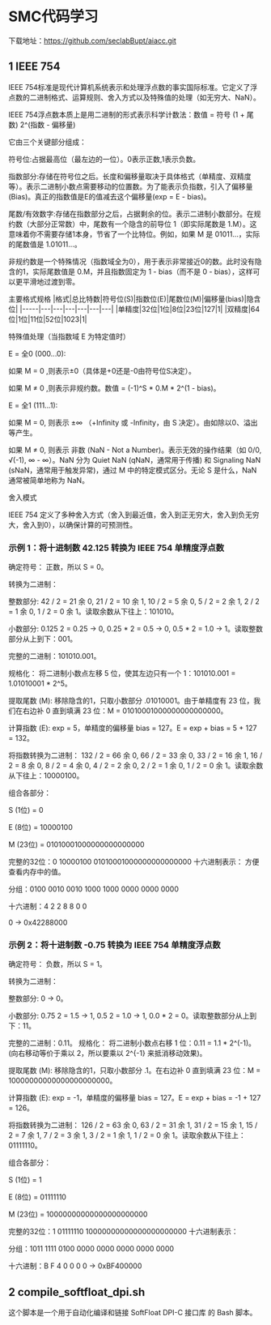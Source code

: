 # SMC代码学习

下载地址：https://github.com/seclabBupt/aiacc.git

## 1 IEEE 754

IEEE 754标准是现代计算机系统表示和处理浮点数的事实国际标准。它定义了浮点数的二进制格式、运算规则、舍入方式以及特殊值的处理（如无穷大、NaN）。

IEEE 754浮点数本质上是用二进制的形式表示科学计数法：数值 = 符号  (1 + 尾数)  2^(指数 - 偏移量)

它由三个关键部分组成：

符号位:占据最高位（最左边的一位）。0表示正数,1表示负数。

指数部分:存储在符号位之后。长度和偏移量取决于具体格式（单精度、双精度等）。表示二进制小数点需要移动的位置数。为了能表示负指数，引入了偏移量(Bias)。真正的指数值是E的值减去这个偏移量(exp = E - bias)。

尾数/有效数字:存储在指数部分之后，占据剩余的位。表示二进制小数部分。在规约数（大部分正常数）中，尾数有一个隐含的前导位 1（即实际尾数是 1.M）。这意味着你不需要存储1本身，节省了一个比特位。例如，如果 M 是 01011...，实际的尾数值是 1.01011...。

非规约数是一个特殊情况（指数域全为0），用于表示非常接近0的数。此时没有隐含的1，实际尾数值是 0.M，并且指数固定为 1 - bias（而不是 0 - bias），这样可以更平滑地过渡到零。

主要格式规格
|格式|总比特数|符号位(S)|指数位(E)|尾数位(M)|偏移量(bias)|隐含位|
|-----|---|---|---|---|---|---|
|单精度|32位|1位|8位|23位|127|1|
|双精度|64位|1位|11位|52位|1023|1|

特殊值处理（当指数域 E 为特定值时）

E = 全0 (000...0):

如果 M = 0 ,则表示±0（具体是+0还是-0由符号位S决定）。

如果 M ≠ 0 ,则表示非规约数。数值 = (-1)^S * 0.M * 2^(1 - bias)。

E = 全1 (111...1):

如果 M = 0, 则表示 ±∞ （+Infinity 或 -Infinity，由 S 决定）。由如除以0、溢出等产生。

如果 M ≠ 0, 则表示 非数 (NaN - Not a Number)。表示无效的操作结果（如 0/0, √(-1), ∞ - ∞）。NaN 分为 Quiet NaN (qNaN，通常用于传播) 和 Signaling NaN (sNaN，通常用于触发异常)，通过 M 中的特定模式区分。无论 S 是什么，NaN 通常被简单地称为 NaN。

舍入模式

IEEE 754 定义了多种舍入方式（舍入到最近值，舍入到正无穷大，舍入到负无穷大，舍入到0），以确保计算的可预测性。

### 示例 1：将十进制数 42.125 转换为 IEEE 754 单精度浮点数

确定符号： 正数，所以 S = 0。

转换为二进制：

整数部分: 42 / 2 = 21 余 0, 21 / 2 = 10 余 1, 10 / 2 = 5 余 0, 5 / 2 = 2 余 1, 2 / 2 = 1 余 0, 1 / 2 = 0 余 1。读取余数从下往上：101010。

小数部分: 0.125  2 = 0.25 -> 0, 0.25 * 2 = 0.5 -> 0, 0.5 * 2 = 1.0 -> 1。读取整数部分从上到下：001。

完整的二进制：101010.001。

规格化： 将二进制小数点左移 5 位，使其左边只有一个 1：101010.001 = 1.01010001 * 2^5。

提取尾数 (M): 移除隐含的1，只取小数部分 .01010001。由于单精度有 23 位，我们在右边补 0 直到填满 23 位：M = 01010001000000000000000。

计算指数 (E): exp = 5，单精度的偏移量 bias = 127。E = exp + bias = 5 + 127 = 132。

将指数转换为二进制： 132 / 2 = 66 余 0, 66 / 2 = 33 余 0, 33 / 2 = 16 余 1, 16 / 2 = 8 余 0, 8 / 2 = 4 余 0, 4 / 2 = 2 余 0, 2 / 2 = 1 余 0, 1 / 2 = 0 余 1。读取余数从下往上：10000100。

组合各部分：

S (1位) = 0

E (8位) = 10000100

M (23位) = 01010001000000000000000

完整的32位：0 10000100 01010001000000000000000
十六进制表示： 方便查看内存中的值。

分组：0100 0010 0010 1000 1000 0000 0000 0000

十六进制：4 2 2 8 8 0 0

 0 -> 0x42288000

### 示例 2：将十进制数 -0.75 转换为 IEEE 754 单精度浮点数

确定符号： 负数，所以 S = 1。

转换为二进制：

整数部分: 0 -> 0。

小数部分: 0.75  2 = 1.5 -> 1, 0.5  2 = 1.0 -> 1, 0.0 * 2 = 0。读取整数部分从上到下：11。

完整的二进制：0.11。
规格化： 将二进制小数点右移 1 位：0.11 = 1.1 * 2^(-1)。(向右移动等价于乘以 2，所以要乘以 2^{-1} 来抵消移动效果)。

提取尾数 (M): 移除隐含的1，只取小数部分 .1。在右边补 0 直到填满 23 位：M = 10000000000000000000000。

计算指数 (E): exp = -1，单精度的偏移量 bias = 127。E = exp + bias = -1 + 127 = 126。

将指数转换为二进制： 126 / 2 = 63 余 0, 63 / 2 = 31 余 1, 31 / 2 = 15 余 1, 15 / 2 = 7 余 1, 7 / 2 = 3 余 1, 3 / 2 = 1 余 1, 1 / 2 = 0 余 1。读取余数从下往上：01111110。

组合各部分：

S (1位) = 1

E (8位) = 01111110

M (23位) = 10000000000000000000000

完整的32位：1 01111110 10000000000000000000000
十六进制表示：

分组：1011 1111 0100 0000 0000 0000 0000 0000

十六进制：B F 4 0 0 0
 0 -> 0xBF400000

## 2 compile_softfloat_dpi.sh

这个脚本是一个用于自动化编译和链接 ​​SoftFloat DPI-C 接口库​​ 的 Bash 脚本。


